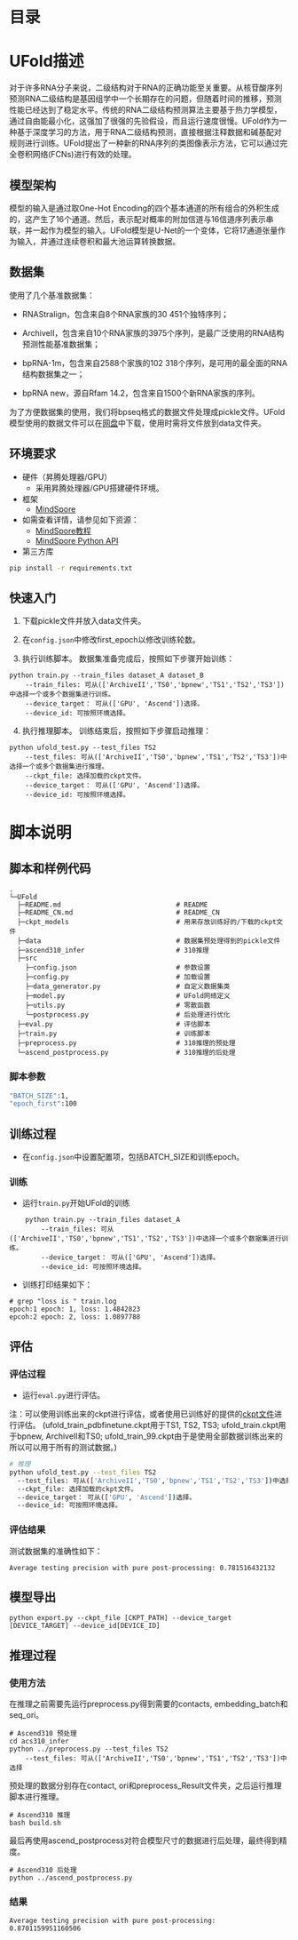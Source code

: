 # 目录

# UFold描述

对于许多RNA分子来说，二级结构对于RNA的正确功能至关重要。从核苷酸序列预测RNA二级结构是基因组学中一个长期存在的问题，但随着时间的推移，预测性能已经达到了稳定水平。传统的RNA二级结构预测算法主要基于热力学模型，通过自由能最小化，这强加了很强的先验假设，而且运行速度很慢。UFold作为一种基于深度学习的方法，用于RNA二级结构预测，直接根据注释数据和碱基配对规则进行训练。UFold提出了一种新的RNA序列的类图像表示方法，它可以通过完全卷积网络(FCNs)进行有效的处理。

## 模型架构

模型的输入是通过取One-Hot Encoding的四个基本通道的所有组合的外积生成的，这产生了16个通道。然后，表示配对概率的附加信道与16信道序列表示串联，并一起作为模型的输入。UFold模型是U-Net的一个变体，它将17通道张量作为输入，并通过连续卷积和最大池运算转换数据。

## 数据集

使用了几个基准数据集：

- RNAStralign，包含来自8个RNA家族的30 451个独特序列；

- ArchiveII，包含来自10个RNA家族的3975个序列，是最广泛使用的RNA结构预测性能基准数据集；

- bpRNA-1m，包含来自2588个家族的102 318个序列，是可用的最全面的RNA结构数据集之一；

- bpRNA new，源自Rfam 14.2，包含来自1500个新RNA家族的序列。

为了方便数据集的使用，我们将bpseq格式的数据文件处理成pickle文件。UFold模型使用的数据文件可以在[网盘](https://pan.baidu.com/s/1y2EWQlZJhJfqi_UyUnEicw?pwd=o5k2)中下载，使用时需将文件放到data文件夹。

## 环境要求

- 硬件（昇腾处理器/GPU）
    - 采用昇腾处理器/GPU搭建硬件环境。
- 框架
    - [MindSpore](https://gitee.com/mindspore/mindspore)
- 如需查看详情，请参见如下资源：
    - [MindSpore教程](https://www.mindspore.cn/tutorials/zh-CN/master/index.html)
    - [MindSpore Python API](https://www.mindspore.cn/docs/zh-CN/master/index.html)
- 第三方库

```bash
pip install -r requirements.txt
```

## 快速入门

1. 下载pickle文件并放入data文件夹。

2. 在`config.json`中修改first_epoch以修改训练轮数。

3. 执行训练脚本。
  数据集准备完成后，按照如下步骤开始训练：

```text
python train.py --train_files dataset_A dataset_B
    --train_files: 可从(['ArchiveII','TS0','bpnew','TS1','TS2','TS3'])中选择一个或多个数据集进行训练。
    --device_target： 可从(['GPU', 'Ascend'])选择。
    --device_id: 可按照环境选择。
```

4. 执行推理脚本。
  训练结束后，按照如下步骤启动推理：

```text
python ufold_test.py --test_files TS2
    --test_files: 可从(['ArchiveII','TS0','bpnew','TS1','TS2','TS3'])中选择一个或多个数据集进行推理。
    --ckpt_file: 选择加载的ckpt文件。
    --device_target： 可从(['GPU', 'Ascend'])选择。
    --device_id: 可按照环境选择。
```

# 脚本说明

## 脚本和样例代码

```shell
.
└─UFold
  ├─README.md                             # README
  ├─README_CN.md                          # README_CN
  ├─ckpt_models                           # 用来存放训练好的/下载的ckpt文件
  ├─data                                  # 数据集预处理得到的pickle文件
  ├─ascend310_infer                       # 310推理
  ├─src
    ├─config.json                         # 参数设置
    ├─config.py                           # 加载设置
    ├─data_generator.py                   # 自定义数据集类
    ├─model.py                            # UFold网络定义
    ├─utils.py                            # 零散函数
    └─postprocess.py                      # 后处理进行优化
  ├─eval.py                               # 评估脚本
  ├─train.py                              # 训练脚本
  ├─preprocess.py                         # 310推理的预处理
  └─ascend_postprocess.py                 # 310推理的后处理
```

### 脚本参数

```bash
"BATCH_SIZE":1,
"epoch_first":100
```

## 训练过程

- 在`config.json`中设置配置项，包括BATCH_SIZE和训练epoch。

### 训练

- 运行`train.py`开始UFold的训练

```shell
    python train.py --train_files dataset_A
        --train_files: 可从(['ArchiveII','TS0','bpnew','TS1','TS2','TS3'])中选择一个或多个数据集进行训练。
        --device_target： 可从(['GPU', 'Ascend'])选择。
        --device_id: 可按照环境选择。
```

- 训练打印结果如下：

```log
# grep "loss is " train.log
epoch:1 epoch: 1, loss: 1.4842823
epcoh:2 epoch: 2, loss: 1.0897788
```

## 评估

### 评估过程

- 运行`eval.py`进行评估。

注：可以使用训练出来的ckpt进行评估，或者使用已训练好的提供的[ckpt文件](https://pan.baidu.com/s/1y2EWQlZJhJfqi_UyUnEicw?pwd=o5k2)进行评估。 (ufold_train_pdbfinetune.ckpt用于TS1, TS2, TS3; ufold_train.ckpt用于bpnew, ArchiveII和TS0; ufold_train_99.ckpt由于是使用全部数据训练出来的所以可以用于所有的测试数据。)

```bash
# 推理
python ufold_test.py --test_files TS2
  --test_files: 可从(['ArchiveII','TS0','bpnew','TS1','TS2','TS3'])中选择一个或多个数据集进行推理。
  --ckpt_file: 选择加载的ckpt文件。
  --device_target： 可从(['GPU', 'Ascend'])选择。
  --device_id: 可按照环境选择。
```

### 评估结果

测试数据集的准确性如下：

```log
Average testing precision with pure post-processing: 0.781516432132
```

## 模型导出

```shell
python export.py --ckpt_file [CKPT_PATH] --device_target [DEVICE_TARGET] --device_id[DEVICE_ID]
```

## 推理过程

### 使用方法

在推理之前需要先运行preprocess.py得到需要的contacts, embedding_batch和seq_ori。

```shell
# Ascend310 预处理
cd acs310_infer
python ../preprocess.py --test_files TS2
    --test_files: 可从(['ArchiveII','TS0','bpnew','TS1','TS2','TS3'])中选择
```

预处理的数据分别存在contact, ori和preprocess_Result文件夹，之后运行推理脚本进行推理。

```shell
# Ascend310 推理
bash build.sh
```

最后再使用ascend_postprocess对符合模型尺寸的数据进行后处理，最终得到精度。

```shell
# Ascend310 后处理
python ../ascend_postprocess.py
```

### 结果

```log
Average testing precision with pure post-processing:  0.8701159951160506
```

